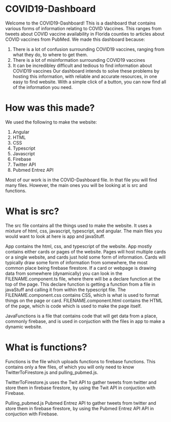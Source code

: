 # COVID19-Dashboard
Welcome to the COVID19-Dashboard! This is a dashboard that contains various forms of information relating to COVID Vaccines. This ranges from tweets about COVID vaccine availability in Florida counties to articles about COVID vaccines from PubMed. We made this dashboard because:
1. There is a lot of confusion surrounding COVID19 vaccines, ranging from what they do, to where to get them.
2. There is a lot of misinformation surrounding COVID19 vaccines
4. It can be incredibley difficult and tedious to find information about COVID19 vaccines
Our dashboard intends to solve these problems by hosting this information, with reliable and accurate resources, in one easy to find website. With a simple click of a button, you can now find all of the information you need.

# How was this made?
We used the following to make the website:
1. Angular
2. HTML
3. CSS
4. Typescript
5. Javascript
6. Firebase
7. Twitter API
8. Pubmed Entrez API

Most of our work is in the COVID-Dashboard file. In that file you will find many files. However, the main ones you will be looking at is src and functions.

# What is src?
The src file contains all the things used to make the website. It uses a mixture of html, css, javascript, typescript, and angular. The main files you would want to look at here is app and javaStuff.

App contains the html, css, and typescript of the website. App mostly contains either cards or pages of the website. Pages will host multiple cards or a single website, and cards just hold some form of information. Cards will typically draw some form of information from somewhere, the most common place being firebase firestore. If a card or webpage is drawing data from somewhere (dynamically) you can look in the FILENAME.component.ts file, where there will be a declare function at the top of the page. This declare function is getting a function from a file in javaStuff and calling it from within the typescript file. The FILENAME.component.css contains CSS, which is what is used to format things on the page or card. FILENAME.component.html contains the HTML of the page, which is code which is used to make the page itself.

JavaFunctions is a file that contains code that will get data from a place, commonly firebase, and is used in conjuction with the files in app to make a dynamic website. 

# What is functions?
Functions is the file which uploads functions to firebase functions. This contains only a few files, of which you will only need to know TwitterToFirestore.js and pulling_pubmed.js.

TwitterToFirestore.js uses the Twit API to gather tweets from twitter and store them in firebase firestore, by using the Twit API in conjuction with Firebase.

Pulling_pubmed.js Pubmed Entrez API to gather tweets from twitter and store them in firebase firestore, by using the Pubmed Entrez API API in conjuction with Firebase.
